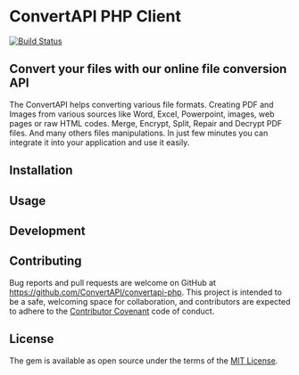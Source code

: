 # ConvertAPI PHP Client

[![Build Status](https://secure.travis-ci.org/ConvertAPI/convertapi-php.svg)](http://travis-ci.org/ConvertAPI/convertapi-php)

## Convert your files with our online file conversion API

The ConvertAPI helps converting various file formats. Creating PDF and Images from various sources like Word, Excel, Powerpoint, images, web pages or raw HTML codes. Merge, Encrypt, Split, Repair and Decrypt PDF files. And many others files manipulations. In just few minutes you can integrate it into your application and use it easily.

## Installation

## Usage

## Development

## Contributing

Bug reports and pull requests are welcome on GitHub at https://github.com/ConvertAPI/convertapi-php. This project is intended to be a safe, welcoming space for collaboration, and contributors are expected to adhere to the [Contributor Covenant](http://contributor-covenant.org) code of conduct.

## License

The gem is available as open source under the terms of the [MIT License](https://opensource.org/licenses/MIT).
